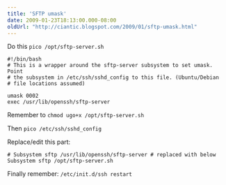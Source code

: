 ```yaml
---
title: 'SFTP umask'
date: 2009-01-23T18:13:00.000-08:00
oldUrl: "http://ciantic.blogspot.com/2009/01/sftp-umask.html"
---
```


Do this `pico /opt/sftp-server.sh`  

```
#!/bin/bash  
# This is a wrapper around the sftp-server subsystem to set umask. Point  
# the subsystem in /etc/ssh/sshd_config to this file. (Ubuntu/Debian  
# file locations assumed)  
  
umask 0002  
exec /usr/lib/openssh/sftp-server
```
  
Remember to `chmod ugo+x /opt/sftp-server.sh`  
  
Then `pico /etc/ssh/sshd_config`  
  
Replace/edit this part:  

```
# Subsystem sftp /usr/lib/openssh/sftp-server # replaced with below  
Subsystem sftp /opt/sftp-server.sh  
```
  
Finally remember: `/etc/init.d/ssh restart`